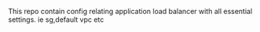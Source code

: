 This repo contain config relating application load balancer with all essential settings. ie sg,default vpc etc